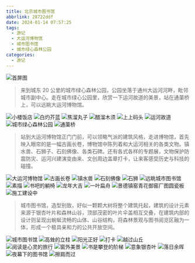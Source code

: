 ```yaml
---
title: 北京城市图书馆
abbrlink: 28722ddf
date: 2024-01-14 07:57:25
tags:
  - 游记
  - 大运河博物馆
  - 城市图书馆
  - 城市绿心森林公园
categories:
  - 游记
---
```


![首屏图](https://s11.ax1x.com/2024/01/15/pFiGRfJ.jpg)

<!-- more -->

> 来到城东 20 公里的城市绿心森林公园，公园坐落于通州大运河河畔，毗邻城市副中心。走在城市绿心公园里，欣赏一下运河故道的美景，站在通蕖桥上，可以远眺大运河博物馆。

![小楼饭店](https://s11.ax1x.com/2024/01/15/pFiG6TU.jpg)
![白灼芥蓝](https://s11.ax1x.com/2024/01/15/pFiGfp9.jpg)
![焦溜丸子](https://s11.ax1x.com/2024/01/15/pFiGgkF.jpg)
![醋溜木须](https://s11.ax1x.com/2024/01/15/pFiG2Y4.jpg)
![上上码头](https://s11.ax1x.com/2024/01/15/pFiGRfJ.jpg)
![运河故道](https://s11.ax1x.com/2024/01/15/pFiGhlR.jpg)
![城市绿心森林公园](https://s11.ax1x.com/2024/01/15/pFiG5Ox.jpg)
![通蕖桥](https://s11.ax1x.com/2024/01/15/pFiG461.jpg)

> 站到大运河博物馆正门门前，可以领略气派的建筑风格，走进博物馆，首先映入眼帘的是一幅古画长卷，博物馆中陈列着和大运河相关的各类文物。镇水兽、石狮子、石刻佛像、各类石碑。还有各式各样的专题展，文物保护防震防灾、运河兴建演变由来、文创周边盖章打卡，让来客感受历史与科技的碰撞。

![大运河博物馆](https://s11.ax1x.com/2024/01/15/pFiJ39J.jpg)
![古画长卷](https://s11.ax1x.com/2024/01/15/pFiJJj1.jpg)
![镇水兽](https://s11.ax1x.com/2024/01/15/pFiJ839.jpg)
![石刻佛像](https://s11.ax1x.com/2024/01/15/pFiJQNF.jpg)
![石狮](https://s11.ax1x.com/2024/01/15/pFiJlh4.jpg)
![远眺城市图书馆](https://s11.ax1x.com/2024/01/15/pFiJGcR.jpg)
![素描](https://s11.ax1x.com/2024/01/15/pFiJNB6.jpg)
![书吧的躺椅](https://s11.ax1x.com/2024/01/15/pFiJtnx.jpg)
![龙年大吉](https://s11.ax1x.com/2024/01/16/pFFPofe.jpg)
![一叶扁舟](https://s11.ax1x.com/2024/01/16/pFFP7SH.jpg)
![景德镇窑青花御窑厂图圆瓷板](https://s11.ax1x.com/2024/01/16/pFFPHld.jpg)
![施工建设中](https://s11.ax1x.com/2024/01/16/pFFP5FO.jpg)

> 城市图书馆，造型别致，好似一颗颗大树将整个建筑托起，建筑的设计元素来源于银杏叶片和森林山谷，顶部茂密的叶片伞盖相互交叠，在建筑内部的设计则呈现出蜿蜒流畅的山体、山谷结构，将森林景观与图书阅览区融为一体，形成一个极具亲和力的公共开放空间。

![城市图书馆](https://s11.ax1x.com/2024/01/16/pFFPIYD.jpg)
![高耸的立柱](https://s11.ax1x.com/2024/01/16/pFFPqOI.jpg)
![阳光正好](https://s11.ax1x.com/2024/01/16/pFFPOmt.jpg)
![打卡](https://s11.ax1x.com/2024/01/16/pFFPb6A.jpg)
![越过山丘](https://s11.ax1x.com/2024/01/16/pFFizHx.jpg)
![阅读是心灵的旅行](https://s11.ax1x.com/2024/01/16/pFFiL34.jpg)
![窗外美景](https://s11.ax1x.com/2024/01/16/pFFiH4U.jpg)
![书是攀登的阶梯](https://s11.ax1x.com/2024/01/16/pFFivuR.jpg)
![意象银杏叶](https://s11.ax1x.com/2024/01/16/pFFixD1.jpg)
![落日余晖](https://s11.ax1x.com/2024/01/16/pFFiOgJ.jpg)
![夜幕下的图书馆](https://s11.ax1x.com/2024/01/16/pFFFpE6.jpg)
![擦肩而过](https://s11.ax1x.com/2024/01/16/pFFiXv9.jpg)
